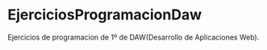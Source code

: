 # EjerciciosProgramacionDaw

Ejercicios de programacion de 1º de DAW(Desarrollo de Aplicaciones Web).


